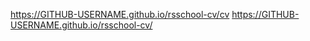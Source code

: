  https://GITHUB-USERNAME.github.io/rsschool-cv/cv
 https://GITHUB-USERNAME.github.io/rsschool-cv/
   
